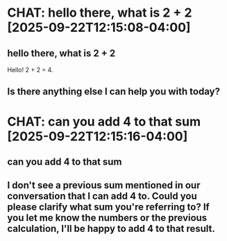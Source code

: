 # CHAT: hello there, what is 2 + 2 [2025-09-22T12:15:08-04:00]
hello there, what is 2 + 2
--------
Hello! 2 + 2 = 4.

Is there anything else I can help you with today?
--------

# CHAT: can you add 4 to that sum [2025-09-22T12:15:16-04:00]
can you add 4 to that sum
--------
I don't see a previous sum mentioned in our conversation that I can add 4 to. Could you please clarify what sum you're referring to? If you let me know the numbers or the previous calculation, I'll be happy to add 4 to that result.
--------

